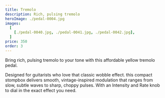 ```yaml
---
title: Tremolo
description: Rich, pulsing tremolo
heroImage: ./pedal-0004.jpg
images:
  [
    [./pedal-0040.jpg, ./pedal-0041.jpg, ./pedal-0042.jpg],
  ]
price: 350
order: 3
---
```


Bring rich, pulsing tremolo to your tone with this affordable yellow tremolo pedal. 

Designed for guitarists who love that classic wobble effect. this compact stompbox delivers smooth, vintage-inspired modulation that ranges from slow, subtle waves to sharp, choppy pulses. With an Intensity and Rate knob to dial in the exact effect you need.
